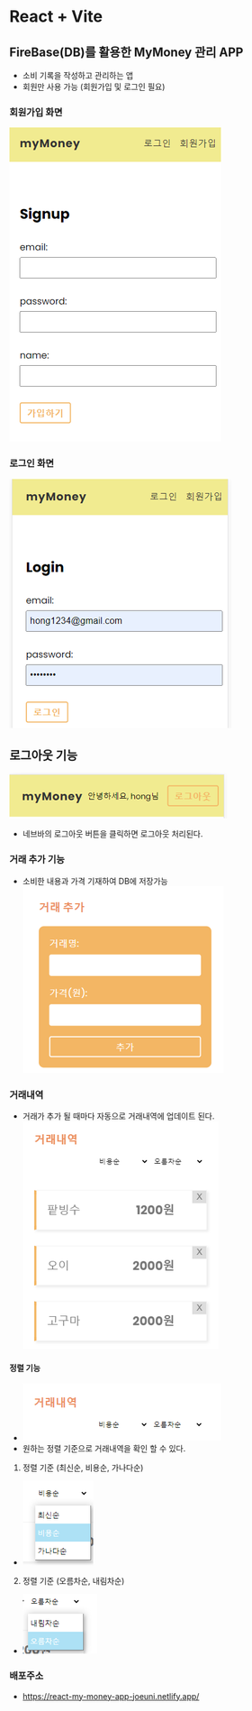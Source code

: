 # React + Vite

## FireBase(DB)를 활용한 MyMoney 관리 APP

- 소비 기록을 작성하고 관리하는 앱
- 회원만 사용 가능 (회원가입 및 로그인 필요)

### 회원가입 화면

![Alt text](image.png)

### 로그인 화면

![Alt text](image-1.png)

## 로그아웃 기능

![Alt text](image-7.png)

- 네브바의 로그아웃 버튼을 클릭하면 로그아웃 처리된다.

### 거래 추가 기능

- 소비한 내용과 가격 기재하여 DB에 저장가능
  ![Alt text](image-2.png)

### 거래내역

- 거래가 추가 될 때마다 자동으로 거래내역에 업데이트 된다.
  ![Alt text](image-3.png)

#### 정렬 기능

- ![Alt text](image-4.png)
- 원하는 정렬 기준으로 거래내역을 확인 할 수 있다.

1.  정렬 기준 (최신순, 비용순, 가나다순)

- ![Alt text](image-5.png)

2.  정렬 기준 (오름차순, 내림차순)

- ![Alt text](image-6.png)

### 배포주소

- https://react-my-money-app-joeuni.netlify.app/
